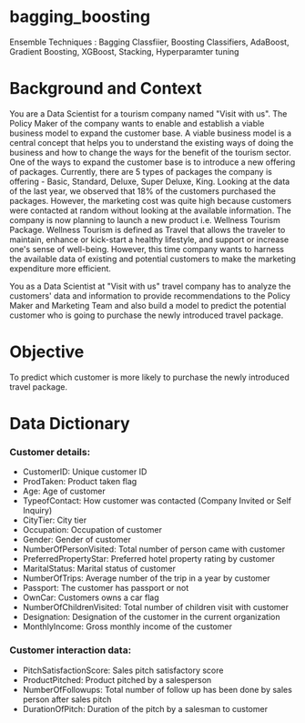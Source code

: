 # bagging_boosting
Ensemble Techniques : Bagging Classfiier, Boosting Classifiers, AdaBoost, Gradient Boosting, XGBoost, Stacking, Hyperparamter tuning

# Background and Context

You are a Data Scientist for a tourism company named "Visit with us". The Policy Maker of the company wants to enable and establish a viable business model to expand the customer base. A viable business model is a central concept that helps you to understand the existing ways of doing the business and how to change the ways for the benefit of the tourism sector. One of the ways to expand the customer base is to introduce a new offering of packages.
Currently, there are 5 types of packages the company is offering - Basic, Standard, Deluxe, Super Deluxe, King. Looking at the data of the last year, we observed that 18% of the customers purchased the packages. However, the marketing cost was quite high because customers were contacted at random without looking at the available information.
The company is now planning to launch a new product i.e. Wellness Tourism Package. Wellness Tourism is defined as Travel that allows the traveler to maintain, enhance or kick-start a healthy lifestyle, and support or increase one's sense of well-being. However, this time company wants to harness the available data of existing and potential customers to make the marketing expenditure more efficient.

You as a Data Scientist at "Visit with us" travel company has to analyze the customers' data and information to provide recommendations to the Policy Maker and Marketing Team and also build a model to predict the potential customer who is going to purchase the newly introduced travel package.

# Objective

To predict which customer is more likely to purchase the newly introduced travel package.

# Data Dictionary

### Customer details:

- CustomerID: Unique customer ID
- ProdTaken: Product taken flag
- Age: Age of customer
- TypeofContact: How customer was contacted (Company Invited or Self Inquiry)
- CityTier: City tier
- Occupation: Occupation of customer
- Gender: Gender of customer
- NumberOfPersonVisited: Total number of person came with customer
- PreferredPropertyStar: Preferred hotel property rating by customer
- MaritalStatus: Marital status of customer
- NumberOfTrips: Average number of the trip in a year by customer
- Passport: The customer has passport or not
- OwnCar: Customers owns a car flag
- NumberOfChildrenVisited: Total number of children visit with customer
- Designation: Designation of the customer in the current organization
- MonthlyIncome: Gross monthly income of the customer

### Customer interaction data: 

- PitchSatisfactionScore: Sales pitch satisfactory score
- ProductPitched: Product pitched by a salesperson
- NumberOfFollowups: Total number of follow up has been done by sales person after sales pitch
- DurationOfPitch: Duration of the pitch by a salesman to customer
